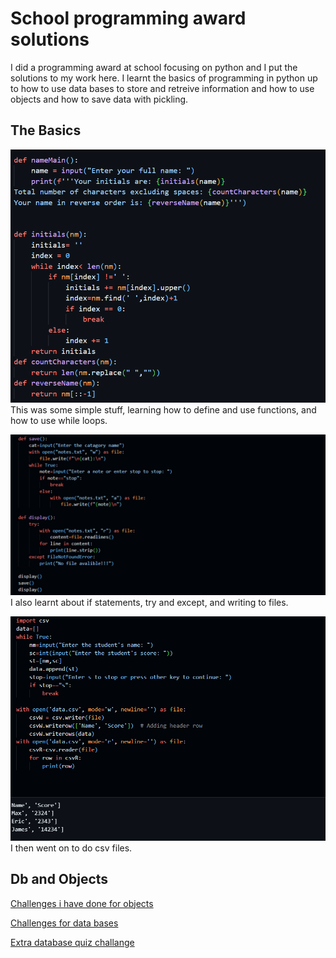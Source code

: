 # School programming award solutions
I did a programming award at school focusing on python and I put the solutions to my work here. I learnt the basics of programming in python up to how to use data bases to store and retreive information and how to use objects and how to save data with pickling.
## The Basics
![alt text](image.png)
This was some simple stuff, learning how to define and use functions, and how to use while loops.

![alt text](image-1.png)
I also learnt about if statements, try and except, and writing to files.

![alt text](image-3.png)
I then went on to do csv files.

## Db and Objects
[Challenges i have done for objects](https://github.com/Mxgharris/Solutions-Programming_Award/blob/main/PythonAward/Week7/Challanges%20Week%207.ipynb)

[Challenges for data bases](https://github.com/Mxgharris/Solutions-Programming_Award/blob/main/PythonAward/Week7/Challange%20Uni%20db.ipynb)

[Extra database quiz challange](https://github.com/Mxgharris/Solutions-Programming_Award/blob/main/Python_and_databases/Quizz.ipynb)